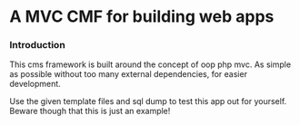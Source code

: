 # A MVC CMF for building web apps

### Introduction
This cms framework is built around the concept of oop php mvc. As simple as possible without too many external dependencies, for easier development.

Use the given template files and sql dump to test this app out for yourself. Beware though that this is just an example!

